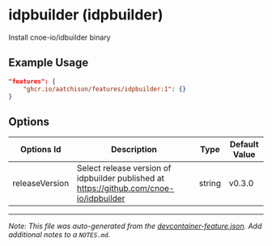 
# idpbuilder (idpbuilder)

Install cnoe-io/idbuilder binary

## Example Usage

```json
"features": {
    "ghcr.io/aatchison/features/idpbuilder:1": {}
}
```

## Options

| Options Id | Description | Type | Default Value |
|-----|-----|-----|-----|
| releaseVersion | Select release version of idpbuilder published at https://github.com/cnoe-io/idpbuilder | string | v0.3.0 |



---

_Note: This file was auto-generated from the [devcontainer-feature.json](https://github.com/aatchison/features/blob/main/src/idpbuilder/devcontainer-feature.json).  Add additional notes to a `NOTES.md`._
